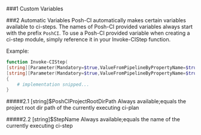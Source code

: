 ###1 Custom Variables

###2 Automatic Variables
Posh-CI automatically makes certain variables available to ci-steps. The names of Posh-CI provided variables always start with the prefix `PoshCI`.
To use a Posh-CI provided variable when creating a ci-step module, simply reference it in your Invoke-CIStep function.

Example:
```PowerShell
function Invoke-CIStep(
[string][Parameter(Mandatory=$true,ValueFromPipelineByPropertyName=$true)]$PoshCIProjectRootDirPath,
[string][Parameter(Mandatory=$true,ValueFromPipelineByPropertyName=$true)]$PoshCIStepName)
{
    # implementation snipped...
}

```

#####2.1 [string]$PoshCIProjectRootDirPath
Always available;equals the project root dir path of the currently executing ci-plan

#####2.2 [string]$StepName
Always available;equals the name of the currently executing ci-step
